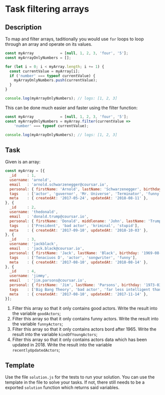 # Task filtering arrays

## Description

To map and filter arrays, taditionally you would use `for` loops
to loop through an array and operate on its values.

```JavaScript
const myArray            = [null, 1, 2, 3, 'four', '5'];
const myArrayOnlyNumbers = [];

for (let i = 0; i < myArray.length; i += 1) {
  const currentValue = myArray[i];
  if ('number' === typeof currentValue) {
    myArrayOnlyNumbers.push(currentValue);
  }
}

console.log(myArrayOnlyNumbers); // logs: [1, 2, 3]
```

This can be done much easier and faster using the filter function:

```JavaScript
const myArray            = [null, 1, 2, 3, 'four', '5'];
const myArrayOnlyNumbers = myArray.filter(currentValue =>
    'number' === typeof currentValue);

console.log(myArrayOnlyNumbers); // logs: [1, 2, 3]
```

## Task

Given is an array:

```JavaScript
const myArray = [{
  _id     : 1,
  username: 'arnold',
  email   : 'arnold.schwarzenegger@coursar.io',
  personal: { firstName: 'Arnold', lastName: 'Schwarzenegger', birthday: '1947-07-30' },
  tags    : ['actor', 'guvernor', 'Mr. Universe', 'Terminator', 'funny'],
  meta    : { createdAt: '2017-05-24', updatedAt: '2018-08-11' },
}, {
  _id     : 2,
  username: 'thedonald',
  email   : 'donald.trump@coursar.io',
  personal: { firstName: 'Donald', middlename: 'John', lastName: 'Trump', birthday: '1946-06-14' },
  tags    : ['President', 'bad actor', 'kriminal', 'stupid'],
  meta    : { createdAt: '2017-09-10', updatedAt: '2018-10-03' },
}, {
  _id     : 3,
  username: 'jackblack',
  email   : 'jack.black@coursar.io',
  personal: { firstName: 'Jack', lastName: 'Black', birthday: '1969-08-28' },
  tags    : ['Tenaciuos D', 'actor', 'songwriter', 'funny'],
  meta    : { createdAt: '2017-08-10', updatedAt: '2018-08-14' },
}, {
  _id     : 4,
  username: 'jimmy',
  email   : 'jim.parsons@coursar.io',
  personal: { firstName: 'Jim', lastName: 'Parsons', birthday: '1973-03-24' },
  tags    : ['Big Bang Theory', 'bad actor', 'far less intelligent than he things he is', 'not funny'],
  meta    : { createdAt: '2017-08-10', updatedAt: '2017-11-14' },
}];
```

1. Filter this array so that it only contains good actors.
   Write the result into the variable `goodActors`;
1. Filter this array so that it only contains funny actors.
   Write the result into the variable `funnyActors`;
1. Filter this array so that it only contains actors bord after 1965.
   Write the result into the variable `kindOfYoungActors`;
1. Filter this array so that it only contains actors data which has been updated in 2018.
   Write the result into the variable `recentlyUpdatedActors`;

## Template

Use the file `solution.js` for the tests to run your solution.
You can use the template in the file to solve your tasks.
If not, there still needs to be a exported `solution` function
which returns said variables.
